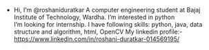 -  Hi, I’m @roshaniduratkar
    A computer engineering student at Bajaj Institute of Technology, Wardha.
    I’m interested in python  
    I’m looking for internship.
    I have following skills: python, java, data structure and algorithm, html, OpenCV
    My linkedin profile:- https://www.linkedin.com/in/roshani-duratkar-014569195/

<!---
roshaniduratkar/roshaniduratkar is a ✨ special ✨ repository because its `README.md` (this file) appears on your GitHub profile.
You can click the Preview link to take a look at your changes.
--->
